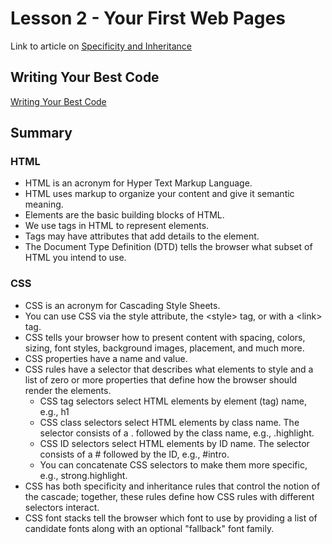 # Lesson 2 - Your First Web Pages

Link to article on [Specificity and Inheritance](https://www.smashingmagazine.com/2010/04/css-specificity-and-inheritance/)

## Writing Your Best Code
[Writing Your Best Code](http://learn.shayhowe.com/html-css/writing-your-best-code/)

## Summary


### HTML

* HTML is an acronym for Hyper Text Markup Language.
* HTML uses markup to organize your content and give it semantic meaning.
* Elements are the basic building blocks of HTML.
* We use tags in HTML to represent elements.
* Tags may have attributes that add details to the element.
* The Document Type Definition (DTD) tells the browser what subset of HTML you intend to use.

### CSS

* CSS is an acronym for Cascading Style Sheets.
* You can use CSS via the style attribute, the \<style> tag, or with a \<link> tag.
* CSS tells your browser how to present content with spacing, colors, sizing, font styles, background images, placement, and much more.
* CSS properties have a name and value.
* CSS rules have a selector that describes what elements to style and a list of zero or more properties that define how the browser should render the elements.
  * CSS tag selectors select HTML elements by element (tag) name, e.g., h1
  * CSS class selectors select HTML elements by class name. The selector consists of a . followed by the class name, e.g., .highlight.
  * CSS ID selectors select HTML elements by ID name. The selector consists of a # followed by the ID, e.g., #intro.
  * You can concatenate CSS selectors to make them more specific, e.g., strong.highlight.
* CSS has both specificity and inheritance rules that control the notion of the cascade; together, these rules define how CSS rules with different selectors interact.
* CSS font stacks tell the browser which font to use by providing a list of candidate fonts along with an optional "fallback" font family.
